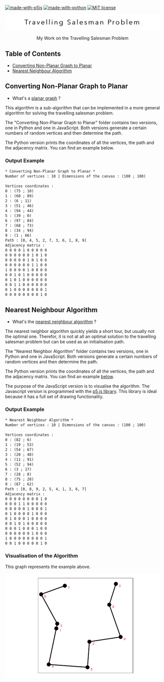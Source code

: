 [![made-with-p5js](https://img.shields.io/badge/Made_with-p5.js-ED1F5E.svg)](https://p5js.org)
[![made-with-python](https://img.shields.io/badge/Made%20with-Python-1f425f.svg)](https://www.python.org/)
[![MIT license](https://img.shields.io/badge/License-MIT-blue.svg)](https://github.com/armandwayoff/Travelling-Salesman-Problem/blob/master/LICENSE)

![repository_title](illustration_images/repository_title.png)

<p align="center">My Work on the Travelling Salesman Problem</p>

## Table of Contents

* [Converting Non-Planar Graph to Planar](#converting-non-planar-graph-to-planar)
* [Nearest Neighbour Algorithm](#nearest-neighbour-algorithm)

## Converting Non-Planar Graph to Planar

* What's a [planar graph](https://en.wikipedia.org/wiki/Planar_graph) ?

This algorithm is a sub-algorithm that can be implemented in a more general algorithm for solving the travelling salesman problem.

The "Converting Non-Planar Graph to Planar" folder contains two versions, one in Python and one in JavaScript. Both versions generate a certain numbers of random vertices and then determine the path.

The Python version prints the coordinates of all the vertices, the path and the adjacency matrix. You can find an example below.

### Output Example

```
* Converting Non-Planar Graph to Planar *
Number of vertices : 10 | Dimensions of the canvas : (100 ; 100)

Vertices coordinates :
0 : (75 ; 10)
1 : (60 ; 89)
2 : (6 ; 11)
3 : (51 ; 46)
4 : (94 ; 44)
5 : (39 ; 0)
6 : (97 ; 84)
7 : (68 ; 73)
8 : (34 ; 94)
9 : (1 ; 66)
Path : [0, 4, 5, 2, 7, 3, 6, 1, 8, 9]
Adjacency matrix :
0 0 0 0 1 0 0 0 0 0
0 0 0 0 0 0 1 0 1 0
0 0 0 0 0 1 0 1 0 0
0 0 0 0 0 0 1 1 0 0
1 0 0 0 0 1 0 0 0 0
0 0 1 0 1 0 0 0 0 0
0 1 0 1 0 0 0 0 0 0
0 0 1 1 0 0 0 0 0 0
0 1 0 0 0 0 0 0 0 1
0 0 0 0 0 0 0 0 1 0
```

## Nearest Neighbour Algorithm

* What's the [nearest neighbour algorithm](https://en.wikipedia.org/wiki/Nearest_neighbour_algorithm) ?

The nearest neighbor algorithm quickly yields a short tour, but usually not the optimal one. Therefor, it is not at all an optimal solution to the travelling salesman problem but can be used as an initialisation path.

The "Nearest Neighbor Algorithm" folder contains two versions, one in Python and one in JavaScript.
Both versions generate a certain numbers of random vertices and then determine the path. 

The Python version prints the coordinates of all the vertices, the path and the adjacency matrix. You can find an example [below](#output-example).

The purpose of the JavaScript version is to visualise the algorithm. The Javascript version is programmed with the [p5.js library](https://p5js.org/). This library is ideal because it has a full set of drawing functionality.

### Output Example

```
* Nearest Neighbour Algorithm *
Number of vertices : 10 | Dimensions of the canvas : (100 ; 100)

Vertices coordinates :
0 : (82 ; 6)
1 : (19 ; 53)
2 : (54 ; 67)
3 : (20 ; 48)
4 : (11 ; 91)
5 : (52 ; 94)
6 : (3 ; 17)
7 : (28 ; 8)
8 : (75 ; 28)
9 : (87 ; 62)
Path : [0, 8, 9, 2, 5, 4, 1, 3, 6, 7]
Adjacency matrix :
0 0 0 0 0 0 0 0 1 0
0 0 0 1 1 0 0 0 0 0
0 0 0 0 0 1 0 0 0 1
0 1 0 0 0 0 1 0 0 0
0 1 0 0 0 1 0 0 0 0
0 0 1 0 1 0 0 0 0 0
0 0 0 1 0 0 0 1 0 0
0 0 0 0 0 0 1 0 0 0
1 0 0 0 0 0 0 0 0 1
0 0 1 0 0 0 0 0 1 0
```

### Visualisation of the Algorithm

This graph represents the example above.

![NN1](illustration_images/NNA-visualisation-example.png)
